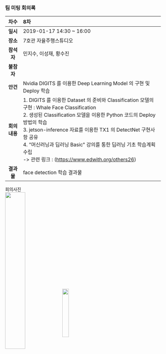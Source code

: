 ### 팀 미팅 회의록

|     차수      | 8차                                                          |
| :-----------: | :----------------------------------------------------------- |
|   **일시**    | 2019-01-17 14:30 ~ 16:00                                     |
|   **장소**    | 7호관 자율주행스튜디오                                                  |
|  **참석자**   | 민지수, 이성재, 황수진                               |
|  **불참자**   |                                                              |
|   **안건**    | Nvidia DIGITS 를 이용한 Deep Learning Model 의 구현 및 Deploy 학습                                            |
| **회의내용**  | 1. DIGITS 를 이용한 Dataset 의 준비와 Classification 모델의 구현 : Whale Face Classification<br/>2. 생성된 Classification 모델을 이용한 Python 코드의 Deploy 방법의 학습<br/>3. jetson-inference 자료를 이용한 TX1 의 DetectNet 구현사항 공유<br/>4. "머신러닝과 딥러닝 Basic" 강의를 통한 딥러닝 기초 학습계획 수립<br/> -> 관련 링크 : (https://www.edwith.org/others26)|
|  **결과물**   | face detection 학습 결과물                         |

회의사진 <br/>
<img align="center" src="https://github.com/kookmin-sw/2019-cap1-2019_4/blob/upload_pictures/doc/회의록/pictures/2019_01_17-1.JPG" width="36%" height="36%">
<img align="center" src="https://github.com/kookmin-sw/2019-cap1-2019_4/blob/upload_pictures/doc/회의록/pictures/2019_01_17-2.JPG" width="20%" height="20%">
